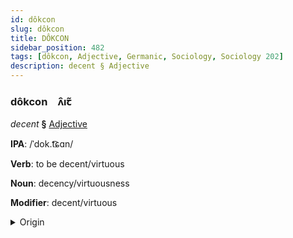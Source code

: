 ```yaml
---
id: dôkcon
slug: dôkcon
title: DÔKCON
sidebar_position: 482
tags: [dôkcon, Adjective, Germanic, Sociology, Sociology 202]
description: decent § Adjective
---
```


### dôkcon&emsp;<span kind="abugida">ʌ̑ıꞇ̃</span>

*decent* **§** [Adjective](../../tags/Adjective)

**IPA**: /ˈdok.t͡ɕɑn/

**Verb**: to be decent/virtuous

**Noun**: decency/virtuousness

**Modifier**: decent/virtuous

<details>
    <summary>Origin</summary>
    Dutch deugdzaam /ˈdøːxt.saːm/<br/>
    <em>Germanic Language Family</em>
</details>